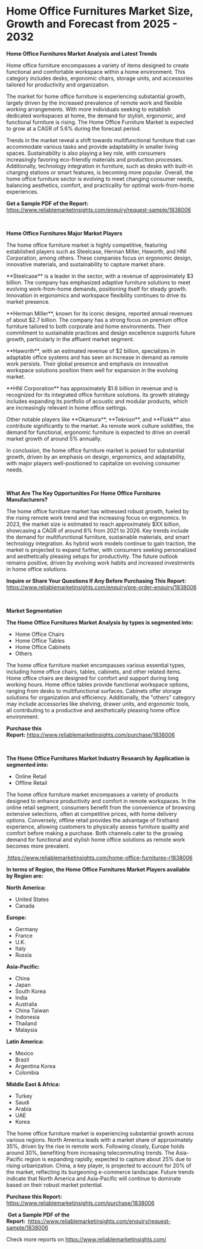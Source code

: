 <p><h1>Home Office Furnitures Market Size, Growth and Forecast from 2025 - 2032</h1></p><p><strong>Home Office Furnitures Market Analysis and Latest Trends</strong></p>
<p><p>Home office furniture encompasses a variety of items designed to create functional and comfortable workspace within a home environment. This category includes desks, ergonomic chairs, storage units, and accessories tailored for productivity and organization.</p><p>The market for home office furniture is experiencing substantial growth, largely driven by the increased prevalence of remote work and flexible working arrangements. With more individuals seeking to establish dedicated workspaces at home, the demand for stylish, ergonomic, and functional furniture is rising. The Home Office Furniture Market is expected to grow at a CAGR of 5.6% during the forecast period.</p><p>Trends in the market reveal a shift towards multifunctional furniture that can accommodate various tasks and provide adaptability in smaller living spaces. Sustainability is also playing a key role, with consumers increasingly favoring eco-friendly materials and production processes. Additionally, technology integration in furniture, such as desks with built-in charging stations or smart features, is becoming more popular. Overall, the home office furniture sector is evolving to meet changing consumer needs, balancing aesthetics, comfort, and practicality for optimal work-from-home experiences.</p></p>
<p><strong>Get a Sample PDF of the Report:&nbsp;</strong> <a href="https://www.reliablemarketinsights.com/enquiry/request-sample/1838006?utm_campaign=1835&utm_medium=2&utm_source=Github&utm_content=ia&utm_term=06022025&utm_id=home-office-furnitures">https://www.reliablemarketinsights.com/enquiry/request-sample/1838006</a></p>
<p>&nbsp;</p>
<p><strong>Home Office Furnitures Major Market Players</strong></p>
<p><p>The home office furniture market is highly competitive, featuring established players such as Steelcase, Herman Miller, Haworth, and HNI Corporation, among others. These companies focus on ergonomic design, innovative materials, and sustainability to capture market share.</p><p>**Steelcase** is a leader in the sector, with a revenue of approximately $3 billion. The company has emphasized adaptive furniture solutions to meet evolving work-from-home demands, positioning itself for steady growth. Innovation in ergonomics and workspace flexibility continues to drive its market presence.</p><p>**Herman Miller**, known for its iconic designs, reported annual revenues of about $2.7 billion. The company has a strong focus on premium office furniture tailored to both corporate and home environments. Their commitment to sustainable practices and design excellence supports future growth, particularly in the affluent market segment.</p><p>**Haworth**, with an estimated revenue of $2 billion, specializes in adaptable office systems and has seen an increase in demand as remote work persists. Their global presence and emphasis on innovative workspace solutions position them well for expansion in the evolving market.</p><p>**HNI Corporation** has approximately $1.6 billion in revenue and is recognized for its integrated office furniture solutions. Its growth strategy includes expanding its portfolio of acoustic and modular products, which are increasingly relevant in home office settings.</p><p>Other notable players like **Okamura**, **Teknion**, and **Flokk** also contribute significantly to the market. As remote work culture solidifies, the demand for functional, ergonomic furniture is expected to drive an overall market growth of around 5% annually.</p><p>In conclusion, the home office furniture market is poised for substantial growth, driven by an emphasis on design, ergonomics, and adaptability, with major players well-positioned to capitalize on evolving consumer needs.</p></p>
<p>&nbsp;</p>
<p><strong>What Are The Key Opportunities For Home Office Furnitures Manufacturers?</strong></p>
<p><p>The home office furniture market has witnessed robust growth, fueled by the rising remote work trend and the increasing focus on ergonomics. In 2023, the market size is estimated to reach approximately $XX billion, showcasing a CAGR of around 8% from 2021 to 2026. Key trends include the demand for multifunctional furniture, sustainable materials, and smart technology integration. As hybrid work models continue to gain traction, the market is projected to expand further, with consumers seeking personalized and aesthetically pleasing setups for productivity. The future outlook remains positive, driven by evolving work habits and increased investments in home office solutions.</p></p>
<p><strong>Inquire or Share Your Questions If Any Before Purchasing This Report:</strong> <a href="https://www.reliablemarketinsights.com/enquiry/pre-order-enquiry/1838006?utm_campaign=1835&utm_medium=2&utm_source=Github&utm_content=ia&utm_term=06022025&utm_id=home-office-furnitures">https://www.reliablemarketinsights.com/enquiry/pre-order-enquiry/1838006</a></p>
<p>&nbsp;</p>
<p><strong>Market Segmentation</strong></p>
<p><strong>The Home Office Furnitures Market Analysis by types is segmented into:</strong></p>
<p><ul><li>Home Office Chairs</li><li>Home Office Tables</li><li>Home Office Cabinets</li><li>Others</li></ul></p>
<p><p>The home office furniture market encompasses various essential types, including home office chairs, tables, cabinets, and other related items. Home office chairs are designed for comfort and support during long working hours. Home office tables provide functional workspace options, ranging from desks to multifunctional surfaces. Cabinets offer storage solutions for organization and efficiency. Additionally, the "others" category may include accessories like shelving, drawer units, and ergonomic tools, all contributing to a productive and aesthetically pleasing home office environment.</p></p>
<p><strong>Purchase this Report:&nbsp;</strong><a href="https://www.reliablemarketinsights.com/purchase/1838006?utm_campaign=1835&utm_medium=2&utm_source=Github&utm_content=ia&utm_term=06022025&utm_id=home-office-furnitures">https://www.reliablemarketinsights.com/purchase/1838006</a></p>
<p>&nbsp;</p>
<p><strong>The Home Office Furnitures Market Industry Research by Application is segmented into:</strong></p>
<p><ul><li>Online Retail</li><li>Offline Retail</li></ul></p>
<p><p>The home office furniture market encompasses a variety of products designed to enhance productivity and comfort in remote workspaces. In the online retail segment, consumers benefit from the convenience of browsing extensive selections, often at competitive prices, with home delivery options. Conversely, offline retail provides the advantage of firsthand experience, allowing customers to physically assess furniture quality and comfort before making a purchase. Both channels cater to the growing demand for functional and stylish home office solutions as remote work becomes more prevalent.</p></p>
<p><a href="https://www.reliablemarketinsights.com/home-office-furnitures-r1838006?utm_campaign=1835&utm_medium=2&utm_source=Github&utm_content=ia&utm_term=06022025&utm_id=home-office-furnitures">&nbsp;https://www.reliablemarketinsights.com/home-office-furnitures-r1838006</a></p>
<p><strong>In terms of Region, the Home Office Furnitures Market Players available by Region are:</strong></p>
<p>
    <p> <strong> North America: </strong>
        <ul>
            <li>United States</li>
            <li>Canada</li>
        </ul>
        </p> 
    <p> <strong> Europe: </strong>
        <ul>
            <li>Germany</li>
            <li>France</li>
            <li>U.K.</li>
            <li>Italy</li>
            <li>Russia</li>
        </ul>
        </p> 
    <p> <strong> Asia-Pacific: </strong>
        <ul>
            <li>China</li>
            <li>Japan</li>
            <li>South Korea</li>
            <li>India</li>
            <li>Australia</li>
            <li>China Taiwan</li>
            <li>Indonesia</li>
            <li>Thailand</li>
            <li>Malaysia</li>
        </ul>
        </p> 
    <p> <strong> Latin America: </strong>
        <ul>
            <li>Mexico</li>
            <li>Brazil</li>
            <li>Argentina Korea</li>
            <li>Colombia</li>
        </ul>
        </p> 
    <p> <strong> Middle East & Africa: </strong>
        <ul>
            <li>Turkey</li>
            <li>Saudi</li>
            <li>Arabia</li>
            <li>UAE</li>
            <li>Korea</li>
        </ul>
    </p>
    </p>
<p><p>The home office furniture market is experiencing substantial growth across various regions. North America leads with a market share of approximately 35%, driven by the rise in remote work. Following closely, Europe holds around 30%, benefiting from increasing telecommuting trends. The Asia-Pacific region is expanding rapidly, expected to capture about 25% due to rising urbanization. China, a key player, is projected to account for 20% of the market, reflecting its burgeoning e-commerce landscape. Future trends indicate that North America and Asia-Pacific will continue to dominate based on their robust market potential.</p></p>
<p><strong>Purchase this Report: </strong><a href="https://www.reliablemarketinsights.com/purchase/1838006?utm_campaign=1835&utm_medium=2&utm_source=Github&utm_content=ia&utm_term=06022025&utm_id=home-office-furnitures">https://www.reliablemarketinsights.com/purchase/1838006</a></p>
<p>&nbsp;<strong>Get a Sample PDF of the Report:&nbsp;&nbsp;</strong><a href="https://www.reliablemarketinsights.com/enquiry/request-sample/1838006?utm_campaign=1835&utm_medium=2&utm_source=Github&utm_content=ia&utm_term=06022025&utm_id=home-office-furnitures">https://www.reliablemarketinsights.com/enquiry/request-sample/1838006</a></p>
<p><strong></strong></p>
<p>Check more reports on <a href="https://www.reliablemarketinsights.com/?utm_campaign=1835&utm_medium=2&utm_source=Github&utm_content=ia&utm_term=06022025&utm_id=home-office-furnitures">https://www.reliablemarketinsights.com/</a></p>